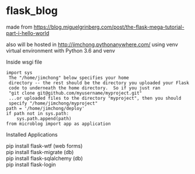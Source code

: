 # flask_blog

 made from https://blog.miguelgrinberg.com/post/the-flask-mega-tutorial-part-i-hello-world

 also will be hosted in http://jimchong.pythonanywhere.com/
 using venv virtual environment with Python 3.6 and venv

 Inside wsgi file
```
import sys
 The "/home/jimchong" below specifies your home
 directory -- the rest should be the directory you uploaded your Flask
 code to underneath the home directory.  So if you just ran
 "git clone git@github.com/myusername/myproject.git"
 ...or uploaded files to the directory "myproject", then you should
 specify "/home/jimchong/myproject"
path = '/home/jimchong/deploy'
if path not in sys.path:
    sys.path.append(path)
from microblog import app as application
```

<p> Installed Applications</p>
pip install flask-wtf (web forms)<br>
pip install flask-migrate (db)<br>
pip install flask-sqlalchemy (db)<br>
pip install flask-login 
